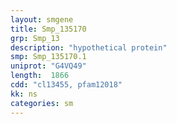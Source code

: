 ```yaml
---
layout: smgene
title: Smp_135170
grp: Smp_13
description: "hypothetical protein"
smp: Smp_135170.1
uniprot: "G4VQ49"
length:  1866
cdd: "cl13455, pfam12018"
kk: ns
categories: sm
---
```

